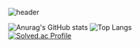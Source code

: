 ![header](https://capsule-render.vercel.app/api?type=venom&color=random&height=300&section=header&text=Welcome%20my%20github!&fontSize=90)

![Anurag's GitHub stats](https://github-readme-stats.vercel.app/api?username=yuntasha&show_icons=true&theme=radical)
![Top Langs](https://github-readme-stats.vercel.app/api/top-langs/?username=yuntasha&layout=compact)   
[![Solved.ac Profile](http://mazassumnida.wtf/api/v2/generate_badge?boj=백준아이디)](https://solved.ac/jaljayo85/)   
<!--
**yuntasha/yuntasha** is a ✨ _special_ ✨ repository because its `README.md` (this file) appears on your GitHub profile.

Here are some ideas to get you started:

- 🔭 I’m currently working on ...
- 🌱 I’m currently learning ...
- 👯 I’m looking to collaborate on ...
- 🤔 I’m looking for help with ...
- 💬 Ask me about ...
- 📫 How to reach me: ...
- 😄 Pronouns: ...
- ⚡ Fun fact: ...
-->
